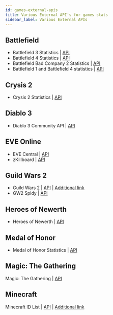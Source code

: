 ```yaml
---
id: games-external-apis
title: Various External API's for games stats
sidebar_label: Various External APIs
---
```


## Battlefield

* Battlefield 3 Statistics | [API](http://bf3stats.com/api)
* Battlefield 4 Statistics | [API](http://bf4stats.com/api)
* Battlefield Bad Company 2 Statistics | [API](http://bfbcs.com/api/)
* Battlefield 1 and Battlefield 4 statistics | [API](https://github.com/MattMcFarland/battlefield-stats)

## Crysis 2

* Crysis 2 Statistics | [API](http://c2stats.com/api/)

## Diablo 3

* Diablo 3 Community API | [API](https://dev.battle.net/)

## EVE Online

* EVE Central | [API](http://eve-central.com/home/develop.html)
* zKillboard | [API](https://github.com/EVE-KILL/zKillboard)

## Guild Wars 2

* Guild Wars 2 | [API](http://wiki.guildwars2.com/wiki/API:Main) | [Additional link](https://forum-en.guildwars2.com/forum/community/api)
* GW2 Spidy | [API](https://github.com/rubensayshi/gw2spidy/wiki/API-v0.9)

## Heroes of Newerth

* Heroes of Newerth | [API](http://api.heroesofnewerth.com/readme.php)

## Medal of Honor

* Medal of Honor Statistics | [API](http://mohstats.com/api)

## Magic: The Gathering

Magic: The Gathering | [API](http://mtgapi.com/docs)

## Minecraft

Minecraft ID List | [API](http://minecraft-ids.grahamedgecombe.com/api) | [Additional link](http://minecraft-ids.grahamedgecombe.com/)




